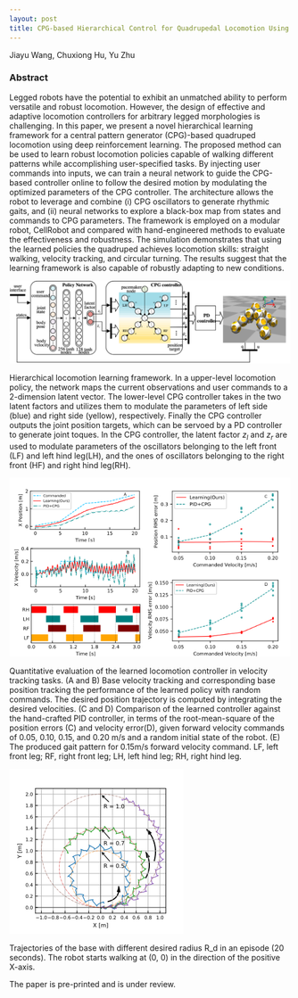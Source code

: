 ```yaml
---
layout: post
title: CPG-based Hierarchical Control for Quadrupedal Locomotion Using Deep Reinforcement Learning
---
```


Jiayu Wang, Chuxiong Hu, Yu Zhu

### Abstract
Legged robots have the potential to exhibit an unmatched ability to perform versatile and robust locomotion. However, the design of effective and adaptive locomotion controllers for arbitrary legged morphologies is challenging.
In this paper, we present a novel hierarchical learning framework for a central pattern generator (CPG)-based quadruped locomotion using deep reinforcement learning.
The proposed method can be used to learn robust locomotion policies capable of walking different patterns while accomplishing user-specified tasks. By injecting user commands into inputs, we can train a neural network to guide the CPG-based controller online to follow the desired motion by modulating the optimized parameters of the CPG controller. The architecture allows the robot to leverage and combine (i) CPG oscillators to generate rhythmic gaits, and (ii) neural networks to explore a black-box map from states and commands to CPG parameters.
The framework is employed on a modular robot, CellRobot and compared with hand-engineered methods to evaluate the effectiveness and robustness. The simulation demonstrates that using the learned policies the quadruped achieves locomotion skills: straight walking, velocity tracking, and circular turning. The results suggest that the learning framework is also capable of robustly adapting to new conditions.

![“图片描述”](/images/system_whole.png)

Hierarchical locomotion learning framework. In a upper-level locomotion policy, the network maps the current observations and user commands to a 2-dimension latent vector. The lower-level CPG controller takes in the two latent factors and utilizes them to modulate the parameters of left side (blue) and right side (yellow), respectively. Finally the CPG controller outputs the joint position targets, which can be servoed by a PD controller to generate joint toques. In the CPG controller, the latent factor $z_{l}$ and $z_{r}$ are used to modulate parameters of the oscillators belonging to the left front (LF) and left hind leg(LH), and the ones of oscillators belonging to the right front (HF) and right hind leg(RH).

![“图片描述”](/images/vel_whole.png)

Quantitative evaluation of the learned locomotion controller in velocity tracking tasks.
(A and B) Base velocity tracking and corresponding base position tracking the performance of the learned policy with random commands. The desired position trajectory is computed by integrating the desired velocities.
(C and D) Comparison of the learned controller against the hand-crafted PID controller, in terms of the root-mean-square of the position errors (C) and velocity error(D), given forward velocity commands of 0.05, 0.10, 0.15, and 0.20 m/s and a random initial state of the robot.
(E) The produced gait pattern for 0.15m/s forward velocity command.
LF, left front leg; RF, right front leg; LH, left hind leg; RH, right hind leg.
 
![“图片描述”](/images/turning_trajectories.png)

Trajectories of the base with different desired radius R_d in an episode (20 seconds). The robot starts walking at (0, 0) in the direction of the positive X-axis.

 
 
The paper is pre-printed and is under review.